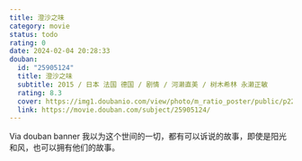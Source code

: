 ```yaml
---
title: 澄沙之味
category: movie
status: todo
rating: 0
date: 2024-02-04 20:28:33
douban:
  id: "25905124"
  title: 澄沙之味
  subtitle: 2015 / 日本 法国 德国 / 剧情 / 河濑直美 / 树木希林 永濑正敏
  rating: 8.3
  cover: https://img1.doubanio.com/view/photo/m_ratio_poster/public/p2234753078.jpg
  link: https://movie.douban.com/subject/25905124/
---
```


Via douban banner 我以为这个世间的一切，都有可以诉说的故事，即使是阳光和风，也可以拥有他们的故事。